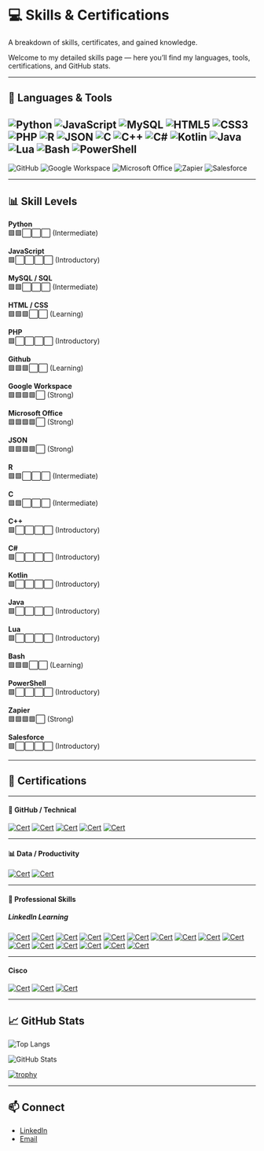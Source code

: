 # 💻 Skills & Certifications
A breakdown of skills, certificates, and gained knowledge.

Welcome to my detailed skills page — here you’ll find my languages, tools, certifications, and GitHub stats.

---

## 🚀 Languages & Tools

![Python](https://img.shields.io/badge/Python-3776AB?style=for-the-badge&logo=python&logoColor=white)
![JavaScript](https://img.shields.io/badge/JavaScript-F7DF1E?style=for-the-badge&logo=javascript&logoColor=black)
![MySQL](https://img.shields.io/badge/MySQL-005C84?style=for-the-badge&logo=mysql&logoColor=white)
![HTML5](https://img.shields.io/badge/HTML5-E34F26?style=for-the-badge&logo=html5&logoColor=white)
![CSS3](https://img.shields.io/badge/CSS3-1572B6?style=for-the-badge&logo=css3&logoColor=white)
![PHP](https://img.shields.io/badge/PHP-777BB4?style=for-the-badge&logo=php&logoColor=white)
![R](https://img.shields.io/badge/R-276DC3?style=for-the-badge&logo=r&logoColor=white)
![JSON](https://img.shields.io/badge/JSON-000000?style=for-the-badge&logo=json&logoColor=white)
![C](https://img.shields.io/badge/C-A8B9CC?style=for-the-badge&logo=c&logoColor=white)
![C++](https://img.shields.io/badge/C++-00599C?style=for-the-badge&logo=cplusplus&logoColor=white)
![C#](https://img.shields.io/badge/C%23-239120?style=for-the-badge&logo=csharp&logoColor=white)
![Kotlin](https://img.shields.io/badge/Kotlin-0095D5?style=for-the-badge&logo=kotlin&logoColor=white)
![Java](https://img.shields.io/badge/Java-007396?style=for-the-badge&logo=java&logoColor=white)
![Lua](https://img.shields.io/badge/Lua-2C2D72?style=for-the-badge&logo=lua&logoColor=white)
![Bash](https://img.shields.io/badge/Bash-4EAA25?style=for-the-badge&logo=gnu-bash&logoColor=white)
![PowerShell](https://img.shields.io/badge/PowerShell-5391FE?style=for-the-badge&logo=powershell&logoColor=white)
---
![GitHub](https://img.shields.io/badge/GitHub-181717?style=for-the-badge&logo=github&logoColor=white)
![Google Workspace](https://img.shields.io/badge/Google%20Workspace-4285F4?style=for-the-badge&logo=google&logoColor=white)
![Microsoft Office](https://img.shields.io/badge/Microsoft_Office-D83B01?style=for-the-badge&logo=microsoft-office&logoColor=white)
![Zapier](https://img.shields.io/badge/Zapier-FF4A00?style=for-the-badge&logo=zapier&logoColor=white)
![Salesforce](https://img.shields.io/badge/Salesforce-00A1E0?style=for-the-badge&logo=salesforce&logoColor=white)

---

## 📊 Skill Levels

**Python**  
🟩🟩⬜⬜⬜ (Intermediate)  

**JavaScript**  
🟩⬜⬜⬜⬜ (Introductory)  

**MySQL / SQL**  
🟩🟩⬜⬜⬜ (Intermediate)  

**HTML / CSS**  
🟩🟩🟩⬜⬜ (Learning)  

**PHP**  
🟩⬜⬜⬜⬜ (Introductory)  

**Github**  
🟩🟩🟩⬜⬜ (Learning)  

**Google Workspace**  
🟩🟩🟩🟩⬜ (Strong)  

**Microsoft Office**  
🟩🟩🟩🟩⬜ (Strong)  

**JSON**  
🟩🟩🟩🟩⬜ (Strong)  

**R**  
🟩🟩⬜⬜⬜ (Intermediate)  

**C**  
🟩🟩⬜⬜⬜ (Intermediate)  

**C++**  
🟩⬜⬜⬜⬜ (Introductory)  

**C#**  
🟩⬜⬜⬜⬜ (Introductory)  

**Kotlin**  
🟩⬜⬜⬜⬜ (Introductory)  

**Java**  
🟩⬜⬜⬜⬜ (Introductory)  

**Lua**  
🟩⬜⬜⬜⬜ (Introductory)  

**Bash**  
🟩🟩🟩⬜⬜ (Learning)  

**PowerShell**  
🟩⬜⬜⬜⬜ (Introductory)  

**Zapier**  
🟩🟩🟩🟩⬜ (Strong)  

**Salesforce**  
🟩⬜⬜⬜⬜ (Introductory)  

---

## 📜 Certifications

---

#### 🐙 GitHub / Technical
[![Cert](https://img.shields.io/badge/GitHub-Career_Essentials_Professional_Certificate-blue?logo=github)]()
[![Cert](https://img.shields.io/badge/LinkedIn-Practical_GitHub_Code_Search-blue?logo=linkedin)]()
[![Cert](https://img.shields.io/badge/LinkedIn-Practical_GitHub_Actions-blue?logo=linkedin)]()
[![Cert](https://img.shields.io/badge/LinkedIn-Practical_GitHub_Copilot-blue?logo=linkedin)]()
[![Cert](https://img.shields.io/badge/LinkedIn-Practical_GitHub_Project_Management-blue?logo=linkedin)]()


---

#### 📊 Data / Productivity
[![Cert](https://img.shields.io/badge/LinkedIn-Google_Sheets_Advanced_Formulas-blue?logo=linkedin)]()
[![Cert](https://img.shields.io/badge/LinkedIn-Excel_Essential_Training_(365)-blue?logo=linkedin)]()

---

#### 🌟 Professional Skills

##### LinkedIn Learning
[![Cert](https://img.shields.io/badge/LinkedIn-The_Six_Morning_Habits_of_High_Performers-blue?logo=linkedin)]()
[![Cert](https://img.shields.io/badge/LinkedIn-Decision_Making_Strategies-blue?logo=linkedin)]()
[![Cert](https://img.shields.io/badge/LinkedIn-Develop_Interpersonal_Skills_for_Inclusive_Workplaces-blue?logo=linkedin)]()
[![Cert](https://img.shields.io/badge/LinkedIn-Getting_Organized_for_Peak_Performance-blue?logo=linkedin)]()
[![Cert](https://img.shields.io/badge/LinkedIn-Giving_and_Receiving_Feedback-blue?logo=linkedin)]()
[![Cert](https://img.shields.io/badge/LinkedIn-Harnessing_Change_to_Unleash_Your_Potential-blue?logo=linkedin)]()
[![Cert](https://img.shields.io/badge/LinkedIn-Adaptable_Employee_during_Change-blue?logo=linkedin)]()
[![Cert](https://img.shields.io/badge/LinkedIn-How_to_Learn_Faster-blue?logo=linkedin)]()
[![Cert](https://img.shields.io/badge/LinkedIn-Organize_Your_Time_and_Life-blue?logo=linkedin)]()
[![Cert](https://img.shields.io/badge/LinkedIn-Sell_on_Value_Not_Price-blue?logo=linkedin)]()
[![Cert](https://img.shields.io/badge/LinkedIn-Learning_Agility-blue?logo=linkedin)]()
[![Cert](https://img.shields.io/badge/LinkedIn-Learning_Design_Thinking-blue?logo=linkedin)]()
[![Cert](https://img.shields.io/badge/LinkedIn-Mastering_Communications_as_a_Leader-blue?logo=linkedin)]()
[![Cert](https://img.shields.io/badge/LinkedIn-Problem_Solving_Techniques-blue?logo=linkedin)]()
[![Cert](https://img.shields.io/badge/LinkedIn-Managing%20Your%20Time%20Tips-blue?logo=linkedin)]()
[![Cert](https://img.shields.io/badge/LinkedIn-Success_Habits-blue?logo=linkedin)]()

---

#### Cisco
[![Cert](https://img.shields.io/badge/Cisco-Computer_Hardware_Basics-blue?logo=cisco)](https://www.credly.com/earner/earned/badge/4fca1bba-e119-4267-9e09-82fd5a13d70b)
[![Cert](https://img.shields.io/badge/Cisco-Operating_Systems_Basics-blue?logo=cisco)](https://www.credly.com/earner/earned/badge/1df226c1-c45b-4deb-a6cf-271d8dfc29e1)
[![Cert](https://img.shields.io/badge/DataCorp-Data_Analytics_Foundations-blue?logo=datacorp)](https://www.credly.com/earner/earned/share/a4f514d5-0b6f-4c6c-8c36-59cf0d1b9f2e)

---

## 📈 GitHub Stats

![Top Langs](https://github-readme-stats.vercel.app/api/top-langs/?username=TechLab-JD&layout=compact&theme=tokyonight)  

![GitHub Stats](https://github-readme-stats.vercel.app/api?username=TechLab-JD&show_icons=true&theme=tokyonight)  

[![trophy](https://github-profile-trophy.vercel.app/?username=TechLab-JD&theme=onedark)](https://github.com/ryo-ma/github-profile-trophy)

---

## 📫 Connect
- [LinkedIn](https://www.linkedin.com/in/jordan-dorman-8a57b2107)  
- [Email](mailto:techlab.jd@gmail.com)
